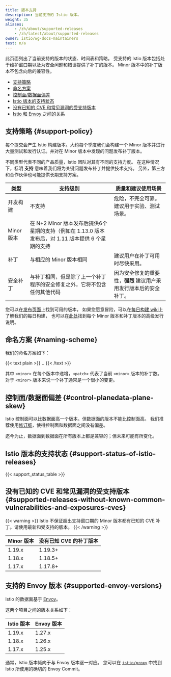 ```yaml
---
title: 版本支持
description: 当前支持的 Istio 版本。
weight: 35
aliases:
    - /zh/about/supported-releases
    - /zh/latest/about/supported-releases
owner: istio/wg-docs-maintainers
test: n/a
---
```


此页面列出了当前支持的版本的状态、时间表和策略。
受支持的 Istio 版本包括处于维护窗口期以及为安全问题和错误提供了补丁的版本。
Minor 版本中的补丁版本不包含向后的兼容性。

- [支持策略](#support-policy)
- [命名方案](#naming-scheme)
- [控制面/数据面偏差](#control-planedata-plane-skew)
- [Istio 版本的支持状态](#support-status-of-istio-releases)
- [没有已知的 CVE 和常见漏洞的受支持版本](#supported-releases-without-known-common-vulnerabilities-and-exposures-cves)
- [Istio 和 Envoy 之间的关系](#supported-envoy-versions)

## 支持策略 {#support-policy}

每个提交会产生 Istio 构建版本。大约每个季度我们会构建一个 Minor
版本并进行大量测试和发行认证。并对在 Minor 版本中发现的问题发布补丁版本。

不同类型代表不同的产品质量，Istio 团队对其有不同的支持力度。
在这种情况下，标明 **支持** 意味着我们将为关键问题发布补丁并提供技术支持。
另外，第三方和合作伙伴也可能提供长期支持方案。

|类型              | 支持级别                                                                                                         | 质量和建议使用场景
|------------------|-----------------------------------------------------------------------------------------------------------------------|----------------------------
|开发构建 | 不支持                                                                                                            | 危险，不完全可靠。建议用于实验、测试场景。
|Minor 版本     | 在 N+2 Minor 版本发布后提供6个星期的支持（例如在 1.13.0 版本发布后，对 1.11 版本提供 6 个星期的支持
|补丁             | 与相应的 Minor 版本相同                                                                               | 建议用户在补丁可用时尽快采用。
|安全补丁    | 与补丁相同，但是除了上一个补丁程序的安全修复之外，它将不包含任何其他代码 | 因为安全修复的重要性，**强烈** 建议用户采用发行版本后的安全补丁。

您可以在[发布页面](https://github.com/istio/istio/releases)上找到可用的版本，
如果您愿意冒险，可以在[每日构建 wiki](https://github.com/istio/istio/wiki/Daily-builds)上了解我们的每日构建，
也可以在[此处](/zh/news)找到每个 Minor 版本和补丁版本的高级发行说明。

## 命名方案 {#naming-scheme}

我们的命名方案如下：

{{< text plain >}}
<major>.<minor>.<patch>
{{< /text >}}

其中 `<minor>` 在每个版本中递增，`<patch>` 代表了当前 `<minor>` 版本的补丁数。
对于 `<minor>` 版本来说一个补丁通常是一个很小的变更。

## 控制面/数据面偏差 {#control-planedata-plane-skew}

Istio 控制面可以比数据面高一个版本。但数据面的版本不能比控制面高。
我们推荐使用[修订版](/zh/docs/setup/upgrade/canary/)，使得控制面和数据面之间没有偏差。

迄今为止，数据面到数据面在所有版本上都是兼容的；但未来可能有所变化。

## Istio 版本的支持状态 {#support-status-of-istio-releases}

{{< support_status_table >}}

## 没有已知的 CVE 和常见漏洞的受支持版本 {#supported-releases-without-known-common-vulnerabilities-and-exposures-cves}

{{< warning >}}
Istio 不保证超出支持窗口期的 Minor 版本都有已知的 CVE 补丁。请使用最新和受支持的版本。
{{< /warning >}}

| Minor 版本        | 没有已知 CVE 的补丁版本                                 |
| ---------------- | ---------------------------------------------------- |
| 1.19.x           | 1.19.3+                                              |
| 1.18.x           | 1.18.5+                                              |
| 1.17.x           | 1.17.8+                                              |

## 支持的 Envoy 版本 {#supported-envoy-versions}

Istio 的数据面基于 [Envoy](https://github.com/envoyproxy/envoy)。

这两个项目之间的版本关系如下：

| Istio 版本     | Envoy 版本     |
| ------------- | ------------- |
| 1.19.x        | 1.27.x        |
| 1.18.x        | 1.26.x        |
| 1.17.x        | 1.25.x        |

通常，Istio 版本倾向于与 Envoy 版本逐一对应。
您可以在 [`istio/proxy`](https://github.com/istio/proxy/blob/master/WORKSPACE#L38)
中找到 Istio 所使用的确切的 Envoy Commit。
